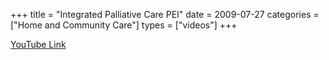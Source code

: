 +++
title = "Integrated Palliative Care PEI"
date = 2009-07-27
categories = ["Home and Community Care"]
types = ["videos"]
+++

[YouTube Link](https://www.youtube.com/watch?v=O3gO_qYXuQk)
